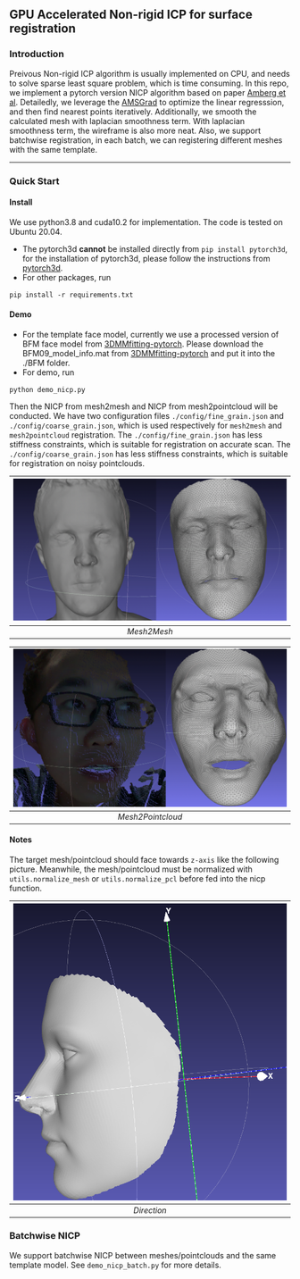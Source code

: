 ## GPU Accelerated Non-rigid ICP for surface registration

### Introduction
Preivous Non-rigid ICP algorithm is usually implemented on CPU, and needs to solve sparse least square problem, which is time consuming. 
In this repo, we implement a pytorch version NICP algorithm based on paper [Amberg et al](https://gravis.dmi.unibas.ch/publications/2007/CVPR07_Amberg.pdf).
Detailedly, we leverage the [AMSGrad](https://arxiv.org/abs/1904.09237) to optimize the linear regresssion, and then find nearest points iteratively.
Additionally, we smooth the calculated mesh with laplacian smoothness term. With laplacian smoothness term, the wireframe is also more neat.
Also, we support batchwise registration, in each batch, we can registering different meshes with the same template.

------

### Quick Start
#### Install
We use python3.8 and cuda10.2 for implementation. The code is tested on Ubuntu 20.04.
- The pytorch3d **cannot** be installed directly from ```pip install pytorch3d```, for the installation of pytorch3d, please follow the instructions from [pytorch3d](https://github.com/facebookresearch/pytorch3d/blob/main/INSTALL.md).
- For other packages, run
```
pip install -r requirements.txt
```
#### Demo
- For the template face model, currently we use a processed version of BFM face model from [3DMMfitting-pytorch](https://github.com/ascust/3DMM-Fitting-Pytorch). Please download the BFM09_model_info.mat from [3DMMfitting-pytorch](https://github.com/ascust/3DMM-Fitting-Pytorch) and put it into the ./BFM folder.
- For demo, run 
```
python demo_nicp.py
```
Then the NICP from mesh2mesh and NICP from mesh2pointcloud will be conducted. We have two configuration files `./config/fine_grain.json`  and `./config/coarse_grain.json`, which is used respectively for `mesh2mesh` and `mesh2pointcloud` registration. The `./config/fine_grain.json` has less stiffness constraints, which is suitable for registration on accurate scan. The `./config/coarse_grain.json` has less stiffness constraints, which is suitable for registration on noisy pointclouds. 

| ![mesh2mesh](img/mesh2mesh.png) |
|:--:| 
| *Mesh2Mesh* |

| ![mesh2pointcloud](img/mesh2pointcloud.png) |
|:--:| 
| *Mesh2Pointcloud* |
#### Notes
The target mesh/pointcloud should face towards `z-axis` like the following picture. Meanwhile, the mesh/pointcloud must be normalized with `utils.normalize_mesh` or `utils.normalize_pcl` before fed into the nicp function.

| ![](img/direction.png) |
|:--:| 
| *Direction* |

### Batchwise NICP
We support batchwise NICP between meshes/pointclouds and the same template model. See `demo_nicp_batch.py` for more details.
